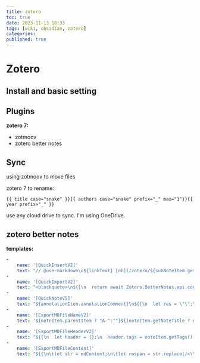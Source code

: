 ```yaml
---
title: zotero
toc: true
date: 2023-11-13 18:33
tags: [wiki, obsidian, zotero]
categories:
published: true
---
```

# Zotero

## Install and basic setting

## Plugins
**zotero 7:**
- zotmoov
- zotero better notes
 

## Sync
using zotmoov to move files

zotero 7 to rename:
```
{{ title case="snake" }}{{ authors case="snake" prefix="_" max="1"}}{{ year prefix="_" }}
```

use any cloud drive to sync. I'm using OneDrive.
## zotero better notes

**templates:**
```yaml
-
    name: '[QuickInsertV2]'
    text: "// @use-markdown\n${linkText} [ob](/zotero/${subNoteItem.getNoteTitle ? subNoteItem.getNoteTitle().replace(/[/\\\\?%*:|\"<> ]/g, \"-\") + \"-\":\"\"}${subNoteItem.key}) <a href=\"${link}\">zn</a>"
-
    name: '[QuickImportV2]'
    text: "<blockquote>\n${{\n  return await Zotero.BetterNotes.api.convert.link2html(link, {noteItem, dryRun: _env.dryRun});\n}}$\n</blockquote>"
-
    name: '[QuickNoteV5]'
    text: "${annotationItem.annotationComment}\n${{\n  let res = \"\";\n  res += await Zotero.BetterNotes.api.convert.annotations2html([annotationItem], {noteItem, ignoreComment: true});\n  return res;\n}}$"
-
    name: '[ExportMDFileNameV2]'
    text: '${noteItem.parentItem ? "A-":""}${(noteItem.getNoteTitle ? noteItem.getNoteTitle().replace(/[/\\?%*:|"<> ]/g, "-") + "-" : "")}${noteItem.key}.md'
-
    name: '[ExportMDFileHeaderV2]'
    text: "${{\n  let header = {};\n  header.tags = noteItem.getTags().map((_t) => _t.tag);\n  header.parent = noteItem.parentItem\n    ? noteItem.parentItem.getField(\"title\")\n    : \"\";\n  return JSON.stringify(header);\n}}$"
-
    name: '[ExportMDFileContent]'
    text: "${{\n\tlet str = mdContent;\n\tlet rmspan = str.replace(/<\\/?span.*?>/g, '');\n\tlet isolink = rmspan.replace(/(<a.*?>)“(.*?)”<\\/a>/g,'$2 $1(to zotero pdf)</a>');\n\treturn isolink;\n}}$"
```
